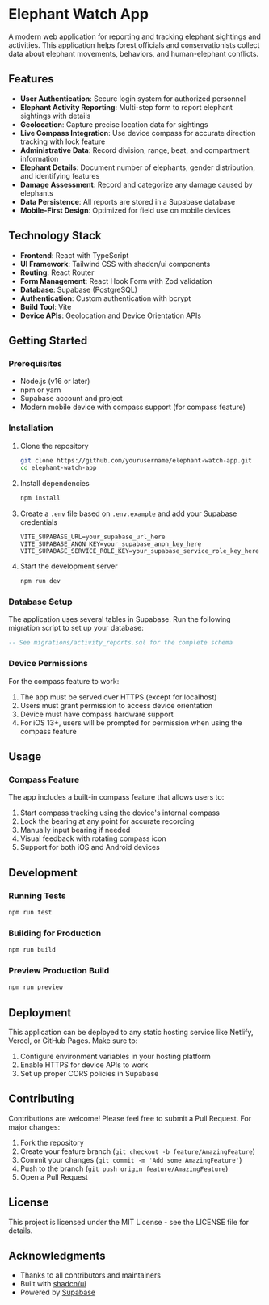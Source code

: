 # Elephant Watch App

A modern web application for reporting and tracking elephant sightings and activities. This application helps forest officials and conservationists collect data about elephant movements, behaviors, and human-elephant conflicts.

## Features

- **User Authentication**: Secure login system for authorized personnel
- **Elephant Activity Reporting**: Multi-step form to report elephant sightings with details
- **Geolocation**: Capture precise location data for sightings
- **Live Compass Integration**: Use device compass for accurate direction tracking with lock feature
- **Administrative Data**: Record division, range, beat, and compartment information
- **Elephant Details**: Document number of elephants, gender distribution, and identifying features
- **Damage Assessment**: Record and categorize any damage caused by elephants
- **Data Persistence**: All reports are stored in a Supabase database
- **Mobile-First Design**: Optimized for field use on mobile devices

## Technology Stack

- **Frontend**: React with TypeScript
- **UI Framework**: Tailwind CSS with shadcn/ui components
- **Routing**: React Router
- **Form Management**: React Hook Form with Zod validation
- **Database**: Supabase (PostgreSQL)
- **Authentication**: Custom authentication with bcrypt
- **Build Tool**: Vite
- **Device APIs**: Geolocation and Device Orientation APIs

## Getting Started

### Prerequisites

- Node.js (v16 or later)
- npm or yarn
- Supabase account and project
- Modern mobile device with compass support (for compass feature)

### Installation

1. Clone the repository
   ```bash
   git clone https://github.com/yourusername/elephant-watch-app.git
   cd elephant-watch-app
   ```

2. Install dependencies
   ```bash
   npm install
   ```

3. Create a `.env` file based on `.env.example` and add your Supabase credentials
   ```
   VITE_SUPABASE_URL=your_supabase_url_here
   VITE_SUPABASE_ANON_KEY=your_supabase_anon_key_here
   VITE_SUPABASE_SERVICE_ROLE_KEY=your_supabase_service_role_key_here
   ```

4. Start the development server
   ```bash
   npm run dev
   ```

### Database Setup

The application uses several tables in Supabase. Run the following migration script to set up your database:

```sql
-- See migrations/activity_reports.sql for the complete schema
```

### Device Permissions

For the compass feature to work:

1. The app must be served over HTTPS (except for localhost)
2. Users must grant permission to access device orientation
3. Device must have compass hardware support
4. For iOS 13+, users will be prompted for permission when using the compass feature

## Usage

### Compass Feature

The app includes a built-in compass feature that allows users to:

1. Start compass tracking using the device's internal compass
2. Lock the bearing at any point for accurate recording
3. Manually input bearing if needed
4. Visual feedback with rotating compass icon
5. Support for both iOS and Android devices

## Development

### Running Tests
```bash
npm run test
```

### Building for Production
```bash
npm run build
```

### Preview Production Build
```bash
npm run preview
```

## Deployment

This application can be deployed to any static hosting service like Netlify, Vercel, or GitHub Pages. Make sure to:

1. Configure environment variables in your hosting platform
2. Enable HTTPS for device APIs to work
3. Set up proper CORS policies in Supabase

## Contributing

Contributions are welcome! Please feel free to submit a Pull Request. For major changes:

1. Fork the repository
2. Create your feature branch (`git checkout -b feature/AmazingFeature`)
3. Commit your changes (`git commit -m 'Add some AmazingFeature'`)
4. Push to the branch (`git push origin feature/AmazingFeature`)
5. Open a Pull Request

## License

This project is licensed under the MIT License - see the LICENSE file for details.

## Acknowledgments

- Thanks to all contributors and maintainers
- Built with [shadcn/ui](https://ui.shadcn.com/)
- Powered by [Supabase](https://supabase.io/)
